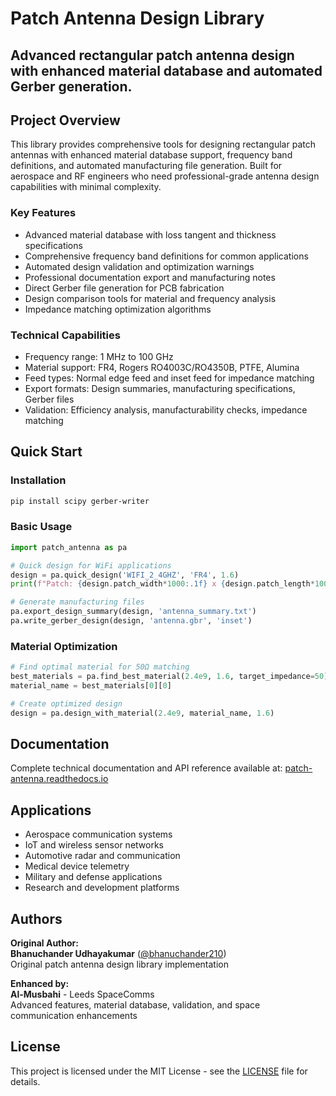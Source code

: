 # Patch Antenna Design Library
Advanced rectangular patch antenna design with enhanced material database and automated Gerber generation.
---

## Project Overview

This library provides comprehensive tools for designing rectangular patch antennas with enhanced material database support, frequency band definitions, and automated manufacturing file generation. Built for aerospace and RF engineers who need professional-grade antenna design capabilities with minimal complexity.

### Key Features

- Advanced material database with loss tangent and thickness specifications
- Comprehensive frequency band definitions for common applications
- Automated design validation and optimization warnings
- Professional documentation export and manufacturing notes
- Direct Gerber file generation for PCB fabrication
- Design comparison tools for material and frequency analysis
- Impedance matching optimization algorithms

### Technical Capabilities

- Frequency range: 1 MHz to 100 GHz
- Material support: FR4, Rogers RO4003C/RO4350B, PTFE, Alumina
- Feed types: Normal edge feed and inset feed for impedance matching
- Export formats: Design summaries, manufacturing specifications, Gerber files
- Validation: Efficiency analysis, manufacturability checks, impedance matching

## Quick Start

### Installation

```bash
pip install scipy gerber-writer
```

### Basic Usage

```python
import patch_antenna as pa

# Quick design for WiFi applications
design = pa.quick_design('WIFI_2_4GHZ', 'FR4', 1.6)
print(f"Patch: {design.patch_width*1000:.1f} x {design.patch_length*1000:.1f} mm")

# Generate manufacturing files
pa.export_design_summary(design, 'antenna_summary.txt')
pa.write_gerber_design(design, 'antenna.gbr', 'inset')
```

### Material Optimization

```python
# Find optimal material for 50Ω matching
best_materials = pa.find_best_material(2.4e9, 1.6, target_impedance=50)
material_name = best_materials[0][0]

# Create optimized design
design = pa.design_with_material(2.4e9, material_name, 1.6)
```

## Documentation

Complete technical documentation and API reference available at: [patch-antenna.readthedocs.io](https://patch-antenna.readthedocs.io/)

## Applications

- Aerospace communication systems
- IoT and wireless sensor networks  
- Automotive radar and communication
- Medical device telemetry
- Military and defense applications
- Research and development platforms

## Authors

**Original Author:**  
**Bhanuchander Udhayakumar** ([@bhanuchander210](https://github.com/bhanuchander210))  
Original patch antenna design library implementation

**Enhanced by:**  
**Al-Musbahi** - Leeds SpaceComms  
Advanced features, material database, validation, and space communication enhancements

## License

This project is licensed under the MIT License - see the [LICENSE](LICENSE) file for details.
